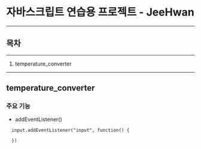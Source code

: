 # 자바스크립트 연습용 프로젝트 - JeeHwan

---

## 목차

---

1. temperature_converter

---

## temperature_converter

### 주요 기능

- addEventListener()

```
  input.addEventListener("input", function() {

  })
```
